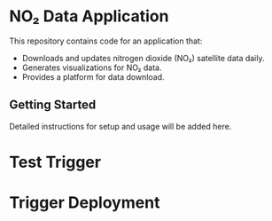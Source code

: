 # NO₂ Data Application
This repository contains code for an application that:
- Downloads and updates nitrogen dioxide (NO₂) satellite data daily.
- Generates visualizations for NO₂ data.
- Provides a platform for data download.

## Getting Started
Detailed instructions for setup and usage will be added here.
# Test Trigger
# Trigger Deployment
